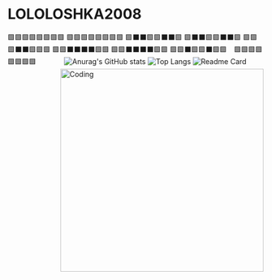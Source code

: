 # LOLOLOSHKA2008              
🟩🟩🟩🟩🟩🟩🟩🟩
🟩🟩🟩🟩🟩🟩🟩🟩
🟩⬛️⬛️🟩🟩⬛️⬛️🟩
🟩⬛️⬛️🟩🟩⬛️⬛️🟩
🟩🟩🟩⬛️⬛️🟩🟩🟩
🟩🟩⬛️⬛️⬛️⬛️🟩🟩
🟩🟩⬛️⬛️⬛️⬛️🟩🟩
🟩🟩⬛️🟩🟩⬛️🟩🟩⠀
🟩🟩🟩🟩🟩🟩🟩🟩⠀⠀⠀⠀⠀
![Anurag's GitHub stats](https://github-readme-stats.vercel.app/api?username=Lololoshka2008&theme=shadow_green&show_icons=true)
![Top Langs](https://github-readme-stats.vercel.app/api/top-langs/?username=Lololoshka2008&layout=compact&theme=shadow_green&bg_color=00000000)
![Readme Card](https://github-readme-stats.vercel.app/api/pin/?username=Lololoshka2008&repo=github-readme-stats&theme=shadow_green)
<img align="right" alt="Coding" width="400" src="https://media2.giphy.com/media/v1.Y2lkPTc5MGI3NjExNndka2R0dHV2dDFpOHJ2YXRvNDdvM3dibzVodmlqb3N6eHg5bnNhZSZlcD12MV9pbnRlcm5hbF9naWZfYnlfaWQmY3Q9Zw/YpKr72SeALev7CJxn2/giphy.gif">


